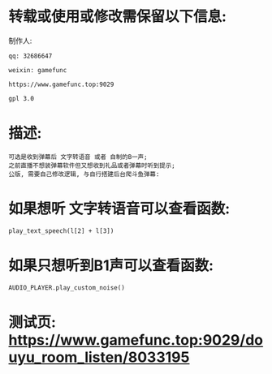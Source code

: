 # 转载或使用或修改需保留以下信息:
制作人:

    qq: 32686647
    
    weixin: gamefunc
    
    https://www.gamefunc.top:9029
    
    gpl 3.0
    

# 描述:
    可选是收到弹幕后 文字转语音 或者 自制的B一声;
    之前直播不想装弹幕软件但又想收到礼品或者弹幕时听到提示;
    公版, 需要自己修改逻辑, 与自行搭建后台爬斗鱼弹幕:

# 如果想听 文字转语音可以查看函数:
    play_text_speech(l[2] + l[3])
# 如果只想听到B1声可以查看函数:
    AUDIO_PLAYER.play_custom_noise()

# 测试页: https://www.gamefunc.top:9029/douyu_room_listen/8033195
